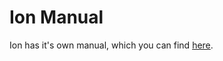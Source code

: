 Ion Manual
==========
Ion has it's own manual, which you can find [here](https://doc.redox-os.org/ion-manual/).
